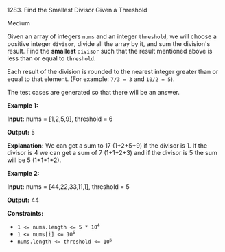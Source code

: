 1283\. Find the Smallest Divisor Given a Threshold

Medium

Given an array of integers `nums` and an integer `threshold`, we will choose a positive integer `divisor`, divide all the array by it, and sum the division's result. Find the **smallest** `divisor` such that the result mentioned above is less than or equal to `threshold`.

Each result of the division is rounded to the nearest integer greater than or equal to that element. (For example: `7/3 = 3` and `10/2 = 5`).

The test cases are generated so that there will be an answer.

**Example 1:**

**Input:** nums = [1,2,5,9], threshold = 6

**Output:** 5

**Explanation:** We can get a sum to 17 (1+2+5+9) if the divisor is 1. If the divisor is 4 we can get a sum of 7 (1+1+2+3) and if the divisor is 5 the sum will be 5 (1+1+1+2).

**Example 2:**

**Input:** nums = [44,22,33,11,1], threshold = 5

**Output:** 44

**Constraints:**

*   <code>1 <= nums.length <= 5 * 10<sup>4</sup></code>
*   <code>1 <= nums[i] <= 10<sup>6</sup></code>
*   <code>nums.length <= threshold <= 10<sup>6</sup></code>